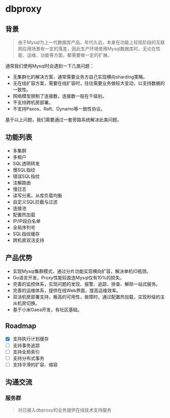 # dbproxy

## 背景
> 由于Mysql为上一代数据库产品，年代久远，本身在功能上较现阶段的互联网应用场景有一定的落差，因此生产环境使用Mysql数据库时，无论在性能、运维、功能等方面，都需要做一定的扩展。

通常我们使用Mysql时会遇到一下几类问题：
* 无集群化的解决方案，通常需要业务方自己实现横向sharding策略。
* 无在线扩容方案，需要在线扩容时，往往需要业务做较大变动，以支持数据的一致性。
* 网络模型限制了连接数，连接数一般在千级别。
* 不支持跨机房部署。
* 不支持Paxos、Raft、Dynamo等一致性协议。

基于以上问题，我们需要通过一套旁路系统解决此类问题。

## 功能列表
- 多集群
- 多租户
- SQL透明转发
- 慢SQL指纹
- 错误SQL指纹
- 注解路由
- 慢日志
- 读写分离，从库负载均衡
- 自定义SQL拦截与过滤
- 连接池
- 配置热加载
- IP/IP段白名单
- 全局序列号
- SQL指纹缓存
- 跨机房双活支持

## 产品优势
- 实现Mysql集群模式，通过分片功能实现横向扩容，解决单机IO瓶颈。
- Go语言开发，Proxy性能较直连Mysql仅有10%的损失。
- 完善的监控体系，实现问题的发现、报警、追踪、排查、解除一站式服务。
- 完善的运维体系，提供在线Web界面，提高运维效率。
- 双活机房部署支持，极高的可用性，故障时，通过配置热加载，实现秒级的主从机房切换。
- 基于小米Gaea开发，有社区基础。

## Roadmap

- [x] 支持执行计划缓存
- [ ] 支持事务追踪
- [ ] 支持全局索引
- [ ] 支持分布式事务
- [ ] 支持平滑的扩容、缩容

## 沟通交流
### 服务群
> 对已接入dbproxy的业务提供在线技术支持服务
